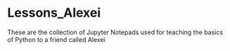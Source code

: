 # Lessons_Alexei

These are the collection of Jupyter Notepads used for teaching the basics of Python to a friend called Alexei

